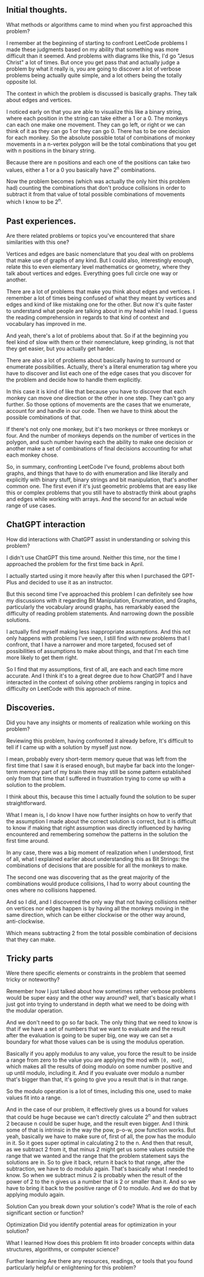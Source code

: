 
## Initial thoughts.
What methods or algorithms came to mind when you first approached this problem?

I remember at the beginning of starting to confront LeetCode problems I made these judgments based on my ability that something was more difficult than it seemed. And problems with diagrams like this, I'd go "Jesus Christ" a lot of times. But once you get pass that and actually judge a problem by what it really is, you are going to discover a lot of verbose problems being actually quite simple, and a lot others being the totally opposite lol.

The context in which the problem is discussed is basically graphs. They talk about edges and vertices.

I noticed early on that you are able to visualize this like a binary string, where each position in the string can take either a 1 or a 0. The monkeys can each one make one movement. They can go left, or right or we can think of it as they can go 1 or they can go 0. There has to be one decision for each monkey. So the absolute possible total of combinations of monkey movements in a n-vertex polygon will be the total combinations that you get with n positions in the binary string.

Because there are n positions and each one of the positions can take two values, either a 1 or a 0 you basically have 2<sup>n</sup> combinations.

Now the problem becomes (which was actually the only hint this problem had) counting the combinations that don't produce collisions in order to subtract it from that value of total possible combinations of movements which I know to be 2<sup>n</sup>.

## Past experiences.
Are there related problems or topics you've encountered that share similarities with this one?

Vertices and edges are basic nomenclature that you deal with on problems that make use of graphs of any kind. But I could also, interestingly enough, relate this to even elementary level mathematics or geometry, where they talk about vertices and edges. Everything goes full circle one way or another.

There are a lot of problems that make you think about edges and vertices. I remember a lot of times being confused of what they meant by vertices and edges and kind of like mistaking one for the other. But now it's quite faster to understand what people are talking about in my head while I read. I guess the reading comprehension in regards to that kind of context and vocabulary has improved in me. 

And yeah, there's a lot of problems about that. So if at the beginning you feel kind of slow with them or their nomenclature, keep grinding, is not that they get easier, but you actually get harder.

There are also a lot of problems about basically having to surround or enumerate possibilities. Actually, there's a literal enumeration tag where you have to discover and list each one of the edge cases that you discover for the problem and decide how to handle them explicitly.

In this case it is kind of like that because you have to discover that each monkey can move one direction or the other in one step. They can't go any further. So those options of movements are the cases that we enumerate, account for and handle in our code. Then we have to think about the possible combinations of that.

If there's not only one monkey, but it's two monkeys or three monkeys or four. And the number of monkeys depends on the number of vertices in the polygon, and such number having each the ability to make one decision or another make a set of combinations of final decisions accounting for what each monkey chose.

So, in summary, confronting LeetCode I've found, problems about both graphs, and things that have to do with enumeration and like literally and explicitly with binary stuff, binary strings and bit manipulation, that's another common one. The first even if it's just geometric problems that are easy like this or complex problems that you still have to abstractly think about graphs and edges while working with arrays. And the second for an actual wide range of use cases.

## ChatGPT interaction
How did interactions with ChatGPT assist in understanding or solving this problem?

I didn't use ChatGPT this time around. Neither this time, nor the time I approached the problem for the first time back in April.

I actually started using it more heavily after this when I purchased the GPT-Plus and decided to use it as an instructor.

But this second time I've approached this problem I can definitely see how my discussions with it regarding Bit Manipulation, Enumeration, and Graphs, particularly the vocabulary around graphs, has remarkably eased the difficulty of reading problem statements. And narrowing down the possible solutions.

I actually find myself making less inappropriate assumptions. And this not only happens with problems I've seen, I still find with new problems that I confront, that I have a narrower and more targeted, focused set of possibilities of assumptions to make about things, and that I'm each time more likely to get them right.

So I find that my assumptions, first of all, are each and each time more accurate. And I think it's to a great degree due to how ChatGPT and I have interacted in the context of solving other problems ranging in topics and difficulty on LeetCode with this approach of mine.


## Discoveries.
Did you have any insights or moments of realization while working on this problem?

Reviewing this problem, having confronted it already before, It's difficult to tell if I came up with a solution by myself just now.

I mean, probably every short-term memory queue that was left from the first time that I saw it is erased enough, but maybe far back into the longer-term memory part of my brain there may still be some pattern established only from that time that I suffered in frustration trying to come up with a solution to the problem. 

I think about this, because this time I actually found the solution to be super straightforward.

What I mean is, I do know I have now further insights on how to verify that the assumption I made about the correct solution is correct, but it is difficult to know if making that right assumption was directly influenced by having encountered and remembering somehow the patterns in the solution the first time around.

In any case, there was a big moment of realization when I understood, first of all, what I explained earlier about understanding this as Bit Strings: the combinations of decisions that are possible for all the monkeys to make.

The second one was discovering that as the great majority of the combinations would produce collisions, I had to worry about counting the ones where no collisions happened.

And so I did, and I discovered the only way that not having collisions neither on vertices nor edges happen is by having all the monkeys moving in the same direction, which can be either clockwise or the other way around, anti-clockwise.

Which means subtracting 2 from the total possible combination of decisions that they can make.

## Tricky parts
Were there specific elements or constraints in the problem that seemed tricky or noteworthy?

Remember how I just talked about how sometimes rather verbose problems would be super easy and the other way around? well, that's basically what I just got into trying to understand in depth what we need to be doing with the modular operation.

And we don't need to go so far back. The only thing that we need to know is that if we have a set of numbers that we want to evaluate and the result after the evaluation is going to be super big, one way we can set a boundary for what those values can be is using the modulus operation.

Basically if you apply modulus to any value, you force the result to be inside a range from zero to the value you are applying the mod with `[0, mod]`, which makes all the results of doing modulo on some number positive and up until modulo, including it. And if you evaluate over modulo a number that's bigger than that, it's going to give you a result that is in that range.

So the modulo operation is a lot of times, including this one, used to make values fit into a range.

And in the case of our problem, it effectively gives us a bound for values that could be huge because we can't directly calculate 2<sup>n</sup> and then subtract 2 because n could be super huge, and the result even bigger. And I think some of that is intrinsic in the way the pow, p-o-w, pow function works. But yeah, basically we have to make sure of, first of all, the pow has the modulo in it. So it goes super optimal in calculating 2 to the n. And then that result, as we subtract 2 from it, that minus 2 might get us some values outside the range that we wanted and the range that the problem statement says the solutions are in. So to give it back, return it back to that range, after the subtraction, we have to do modulo again. That's basically what I needed to know. So when we subtract minus 2 is probably when the result of the power of 2 to the n gives us a number that is 2 or smaller than it. And so we have to bring it back to the positive range of 0 to modulo. And we do that by applying modulo again.

Solution
Can you break down your solution's code? What is the role of each significant section or function?

Optimization
Did you identify potential areas for optimization in your solution?

What I learned
How does this problem fit into broader concepts within data structures, algorithms, or computer science?

Further learning
Are there any resources, readings, or tools that you found particularly helpful or enlightening for this problem?
